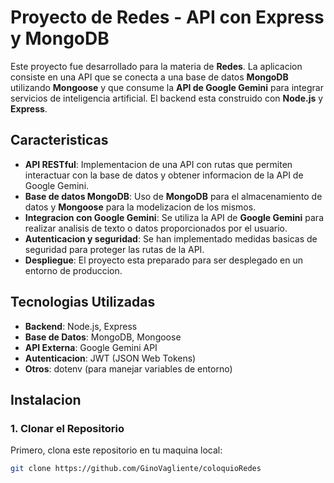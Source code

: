 # Proyecto de Redes - API con Express y MongoDB

Este proyecto fue desarrollado para la materia de **Redes**. La aplicacion consiste en una API que se conecta a una base de datos **MongoDB** utilizando **Mongoose** y que consume la **API de Google Gemini** para integrar servicios de inteligencia artificial. El backend esta construido con **Node.js** y **Express**.

## Caracteristicas

- **API RESTful**: Implementacion de una API con rutas que permiten interactuar con la base de datos y obtener informacion de la API de Google Gemini.
- **Base de datos MongoDB**: Uso de **MongoDB** para el almacenamiento de datos y **Mongoose** para la modelizacion de los mismos.
- **Integracion con Google Gemini**: Se utiliza la API de **Google Gemini** para realizar analisis de texto o datos proporcionados por el usuario.
- **Autenticacion y seguridad**: Se han implementado medidas basicas de seguridad para proteger las rutas de la API.
- **Despliegue**: El proyecto esta preparado para ser desplegado en un entorno de produccion.

## Tecnologias Utilizadas

- **Backend**: Node.js, Express
- **Base de Datos**: MongoDB, Mongoose
- **API Externa**: Google Gemini API
- **Autenticacion**: JWT (JSON Web Tokens)
- **Otros**: dotenv (para manejar variables de entorno)

## Instalacion

### 1. Clonar el Repositorio

Primero, clona este repositorio en tu maquina local:

```bash
git clone https://github.com/GinoVagliente/coloquioRedes
